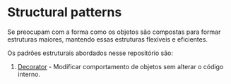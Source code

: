 # Structural patterns

Se preocupam com a forma como os objetos são compostas para formar estruturas
maiores, mantendo essas estruturas flexíveis e eficientes.

Os padrões estruturais abordados nesse repositório são:

1. [Decorator](./decorator/readme.md) - Modificar comportamento de objetos sem alterar o código interno.
